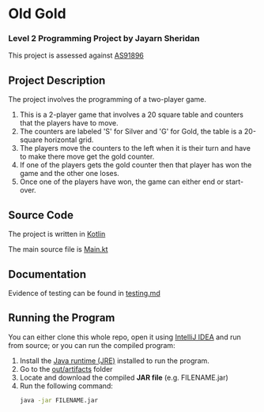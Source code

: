 # Old Gold

### Level 2 Programming Project by Jayarn Sheridan

This project is assessed against [AS91896](https://www.nzqa.govt.nz/nqfdocs/ncea-resource/achievements/2019/as91896.pdf)

## Project Description

The project involves the programming of a two-player game.

1. This is a 2-player game that involves a 20 square table and counters that the players have to move.
2. The counters are labeled 'S' for Silver and 'G' for Gold, the table is a 20-square horizontal grid.
3. The players move the counters to the left when it is their turn and have to make there move get the gold counter.
4. If one of the players gets the gold counter then that player has won the game and the other one loses.
5. Once one of the players have won, the game can either end or start-over.

## Source Code

The project is written in [Kotlin](https://kotlinlang.org/)

The main source file is [Main.kt](src/Main.kt)


## Documentation

Evidence of testing can be found in [testing.md](testing.md)


## Running the Program

You can either clone this whole repo, open it using [IntelliJ IDEA](https://www.jetbrains.com/idea/download/) and run from source; or you can run the compiled program:

1. Install the [Java runtime (JRE)](https://www.java.com/en/download/) installed to run the program.
2. Go to the [out/artifacts](out/artifacts) folder
3. Locate and download the compiled **JAR file** (e.g. FILENAME.jar)
4. Run the following command:
    ```bash
    java -jar FILENAME.jar
    ```
